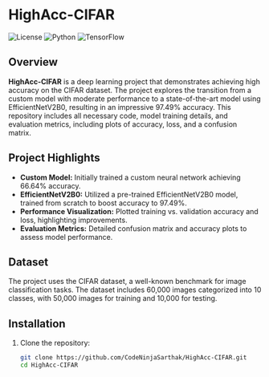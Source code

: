 # HighAcc-CIFAR

![License](https://img.shields.io/badge/license-MIT-blue.svg)
![Python](https://img.shields.io/badge/python-3.x-blue)
![TensorFlow](https://img.shields.io/badge/tensorflow-2.x-orange)

## Overview

**HighAcc-CIFAR** is a deep learning project that demonstrates achieving high accuracy on the CIFAR dataset. The project explores the transition from a custom model with moderate performance to a state-of-the-art model using EfficientNetV2B0, resulting in an impressive 97.49% accuracy. This repository includes all necessary code, model training details, and evaluation metrics, including plots of accuracy, loss, and a confusion matrix.

## Project Highlights

- **Custom Model:** Initially trained a custom neural network achieving 66.64% accuracy.
- **EfficientNetV2B0:** Utilized a pre-trained EfficientNetV2B0 model, trained from scratch to boost accuracy to 97.49%.
- **Performance Visualization:** Plotted training vs. validation accuracy and loss, highlighting improvements.
- **Evaluation Metrics:** Detailed confusion matrix and accuracy plots to assess model performance.

## Dataset

The project uses the CIFAR dataset, a well-known benchmark for image classification tasks. The dataset includes 60,000 images categorized into 10 classes, with 50,000 images for training and 10,000 for testing.

## Installation

1. Clone the repository:
   ```bash
   git clone https://github.com/CodeNinjaSarthak/HighAcc-CIFAR.git
   cd HighAcc-CIFAR
